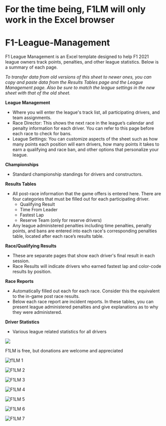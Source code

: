 # For the time being, F1LM will only work in the Excel browser

# F1-League-Management
F1 League Management is an Excel template designed to help F1 2021 league owners track points, penalties, and other league statistics. Below is a summary of each page.

_To transfer data from old versions of this sheet to newer ones, you can copy and paste data from the Results Tables page and the League Management page. Also be sure to match the league settings in the new sheet with that of the old sheet._

**League Management**

- Where you will enter the league's track list, all participating drivers, and team assignments. 
- Race Director: This shows the next race in the league’s calendar and penalty information for each driver. You can refer to this page before each race to check for bans. 
- League Settings: You can customize aspects of the sheet such as how many points each position will earn drivers, how many points it takes to earn a qualifying and race ban, and other options that personalize your league. 

**Championships**

- Standard championship standings for drivers and constructors.

**Results Tables**

- All post-race information that the game offers is entered here. There are four categories that must be filled out for each participating driver. 
  - Qualifying Result
  - Time From Leader
  - Fastest Lap
  - Reserve Team (only for reserve drivers)
- Any league administered penalties including time penalties, penalty points, and bans are entered into each race's corresponding penalties table, located after each race’s results table. 

**Race/Qualifying Results**

- These are separate pages that show each driver's final result in each session.
- Race Results will indicate drivers who earned fastest lap and color-code results by position. 

**Race Reports**

- Automatically filled out each for each race. Consider this the equivalent to the in-game post race results. 
- Below each race report are incident reports. In these tables, you can present league administered penalties and give explanations as to why they were administered. 

**Driver Statistics**

- Various league related statistics for all drivers

[![](https://www.paypalobjects.com/en_US/i/btn/btn_donateCC_LG.gif)](https://www.paypal.com/donate?business=YYGWMED2CQPK6&no_recurring=0&currency_code=USD)

F1LM is free, but donations are welcome and appreciated


![f1LM 1](https://user-images.githubusercontent.com/50423545/133862601-b765ecde-9964-48da-ac6a-9bd404670b18.PNG)

![F1LM 2](https://user-images.githubusercontent.com/50423545/133862603-94093911-aaf4-43f0-98c1-49f89937c46f.PNG)

![F1LM 3](https://user-images.githubusercontent.com/50423545/133862604-0c5afea4-7a87-4007-b773-61e1380d31a6.PNG)

![F1LM 4](https://user-images.githubusercontent.com/50423545/133862605-a75d5347-ead0-46bc-8d3e-8a8489c3a4f4.PNG)

![F1LM 5](https://user-images.githubusercontent.com/50423545/133862606-289ff5a9-e26b-4a41-a1dd-6adfc741db08.PNG)

![F1LM 6](https://user-images.githubusercontent.com/50423545/133862607-6d5bd7dc-b470-41b8-9a59-8ffcc3842cb2.PNG)

![F1LM 7](https://user-images.githubusercontent.com/50423545/133862612-5ab8b080-e88b-4ed4-bd55-0257d1dbaa8d.PNG)

